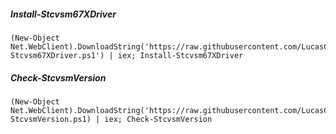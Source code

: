 
##### Install-Stcvsm67XDriver
```
(New-Object Net.WebClient).DownloadString('https://raw.githubusercontent.com/LucasCoulson/ShadowProtectSPX/master/Install-Stcvsm67XDriver.ps1') | iex; Install-Stcvsm67XDriver
```
##### Check-StcvsmVersion
```
(New-Object Net.WebClient).DownloadString('https://raw.githubusercontent.com/LucasCoulson/ShadowProtectSPX/master/Check-StcvsmVersion.ps1) | iex; Check-StcvsmVersion
```
